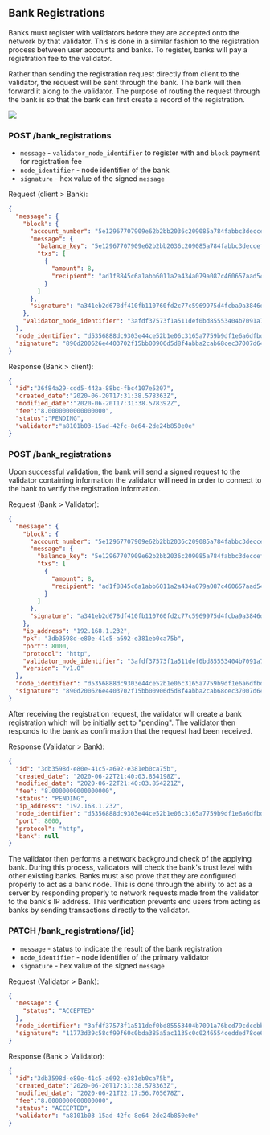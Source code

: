 ## Bank Registrations

Banks must register with validators before they are accepted onto the network by that validator. This is done in a 
similar fashion to the registration process between user accounts and banks. To register, banks will pay a registration 
fee to the validator.

Rather than sending the registration request directly from client to the validator, the request will be sent through the 
bank. The bank will then forward it along to the validator. The purpose of routing the request through the bank is so 
that the bank can first create a record of the registration.

![](https://github.com/thenewboston-developers/Bank/raw/master/v1/bank_registrations/diagrams/Bank-Registration.png)

### POST /bank_registrations

- `message` - `validator_node_identifier` to register with and `block` payment for registration fee
- `node_identifier` - node identifier of the bank
- `signature` - hex value of the signed `message`

Request (client > Bank):
```json
{
  "message": {
    "block": {
      "account_number": "5e12967707909e62b2bb2036c209085a784fabbc3deccefee70052b6181c8ed8",
      "message": {
        "balance_key": "5e12967707909e62b2bb2036c209085a784fabbc3deccefee70052b6181c8ed8",
        "txs": [
          {
            "amount": 8,
            "recipient": "ad1f8845c6a1abb6011a2a434a079a087c460657aad54329a84b406dce8bf314"
          }
        ]
      },
      "signature": "a341eb2d678df410fb110760fd2c77c5969975d4fcba9a3846d9f11dfb43151bc23a157c26dd29163f061697806bc2b75d74a300ed6ba1a504ae2de6013d8c0f"
    },
    "validator_node_identifier": "3afdf37573f1a511def0bd85553404b7091a76bcd79cdcebba1310527b167521"
  },
  "node_identifier": "d5356888dc9303e44ce52b1e06c3165a7759b9df1e6a6dfbd33ee1c3df1ab4d1",
  "signature": "890d200626e4403702f15bb00906d5d8f4abba2cab68cec37007d6436f9256e202d2e26a049ad0e68d5c07cea7db7c20cb346b15ac973f909bac0df8f605f60c"
}
```

Response (Bank > client):
```json
{
  "id":"36f84a29-cdd5-442a-88bc-fbc4107e5207",
  "created_date":"2020-06-20T17:31:38.578363Z",
  "modified_date":"2020-06-20T17:31:38.578392Z",
  "fee":"8.0000000000000000",
  "status":"PENDING",
  "validator":"a8101b03-15ad-42fc-8e64-2de24b850e0e"
}
```

### POST /bank_registrations

Upon successful validation, the bank will send a signed request to the validator containing information the validator
will need in order to connect to the bank to verify the registration information.

Request (Bank > Validator):
```json
{
  "message": {
    "block": {
      "account_number": "5e12967707909e62b2bb2036c209085a784fabbc3deccefee70052b6181c8ed8",
      "message": {
        "balance_key": "5e12967707909e62b2bb2036c209085a784fabbc3deccefee70052b6181c8ed8",
        "txs": [
          {
            "amount": 8,
            "recipient": "ad1f8845c6a1abb6011a2a434a079a087c460657aad54329a84b406dce8bf314"
          }
        ]
      },
      "signature": "a341eb2d678df410fb110760fd2c77c5969975d4fcba9a3846d9f11dfb43151bc23a157c26dd29163f061697806bc2b75d74a300ed6ba1a504ae2de6013d8c0f"
    },
    "ip_address": "192.168.1.232",
    "pk": "3db3598d-e80e-41c5-a692-e381eb0ca75b",
    "port": 8000,
    "protocol": "http",
    "validator_node_identifier": "3afdf37573f1a511def0bd85553404b7091a76bcd79cdcebba1310527b167521",
    "version": "v1.0"
  },
  "node_identifier": "d5356888dc9303e44ce52b1e06c3165a7759b9df1e6a6dfbd33ee1c3df1ab4d1",
  "signature": "890d200626e4403702f15bb00906d5d8f4abba2cab68cec37007d6436f9256e202d2e26a049ad0e68d5c07cea7db7c20cb346b15ac973f909bac0df8f605f60c"
}
```

After receiving the registration request, the validator will create a bank registration which will be initially set to 
"pending". The validator then responds to the bank as confirmation that the request had been received.

Response (Validator > Bank):
```json
{
  "id": "3db3598d-e80e-41c5-a692-e381eb0ca75b",
  "created_date": "2020-06-22T21:40:03.854198Z",
  "modified_date": "2020-06-22T21:40:03.854221Z",
  "fee": "8.0000000000000000",
  "status": "PENDING",
  "ip_address": "192.168.1.232",
  "node_identifier": "d5356888dc9303e44ce52b1e06c3165a7759b9df1e6a6dfbd33ee1c3df1ab4d1",
  "port": 8000,
  "protocol": "http",
  "bank": null
}
```

The validator then performs a network background check of the applying bank. During this process, validators will check 
the bank's trust level with other existing banks. Banks must also prove that they are configured properly to act as a 
bank node. This is done through the ability to act as a server by responding properly to network requests made from the 
validator to the bank's IP address. This verification prevents end users from acting as banks by sending transactions 
directly to the validator.

### PATCH /bank_registrations/{id}

- `message` - status to indicate the result of the bank registration
- `node_identifier` - node identifier of the primary validator
- `signature` - hex value of the signed `message`

Request (Validator > Bank):
```json
{
  "message": {
    "status": "ACCEPTED"
  },
  "node_identifier": "3afdf37573f1a511def0bd85553404b7091a76bcd79cdcebba1310527b167521",
  "signature": "11773d39c58cf99f60c0bda385a5ac1135c0c0246554cedded78ce68896c00ac851413543d77aa6aeefc76ef2f9962301a370c934be5c0d88d3b8cc0e6fc0f09"
}
```

Response (Bank > Validator):
```json
{
  "id":"3db3598d-e80e-41c5-a692-e381eb0ca75b",
  "created_date":"2020-06-20T17:31:38.578363Z",
  "modified_date": "2020-06-21T22:17:56.705678Z",
  "fee":"8.0000000000000000",
  "status": "ACCEPTED",
  "validator": "a8101b03-15ad-42fc-8e64-2de24b850e0e"
}
```
